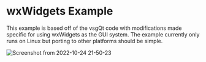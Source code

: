 # wxWidgets Example

This example is based off of the vsgQt code with modifications made specific for using wxWidgets as the GUI system.
The example currently only runs on Linux but porting to other platforms should be simple.

![Screenshot from 2022-10-24 21-50-23](https://user-images.githubusercontent.com/45521946/197671323-25e43552-f255-4ef2-94c8-c4de4271d2f9.png)
